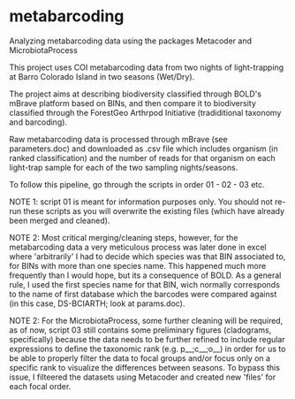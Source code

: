 # metabarcoding
Analyzing metabarcoding data using the packages Metacoder and MicrobiotaProcess

This project uses COI metabarcoding data from two nights of light-trapping at Barro Colorado Island in two seasons (Wet/Dry).

The project aims at describing biodiversity classified through BOLD's mBrave platform based on BINs, and then compare it to biodiversity classified through the ForestGeo Arthrpod Initiative (tradiditional taxonomy and barcoding).

Raw metabarcoding data is processed through mBrave (see parameters.doc) and downloaded as .csv file which includes organism (in ranked classification) and the number of reads for that organism on each light-trap sample for each of the two sampling nights/seasons.

To follow this pipeline, go through the scripts in order 01 - 02 - 03 etc. 

NOTE 1: script 01 is meant for information purposes only. You should not re-run these scripts as you will overwrite the existing files (which have already been merged and cleaned).

NOTE 2: Most critical merging/cleaning steps, however, for the metabarcoding data a very meticulous process was later done in excel where 'arbitrarily' I had to decide which species was that BIN associated to, for BINs with more than one species name. This happened much more frequently than I would hope, but its a consequence of BOLD. As a general rule, I used the first species name for that BIN, wich normally corresponds to the name of first database which the barcodes were compared against (in this case, DS-BCIARTH; look at params.doc). 

NOTE 2: For the MicrobiotaProcess, some further cleaning will be required, as of now, script 03 still contains some preliminary figures (cladograms, specifically) because the data needs to be further refined to include regular expressions to define the taxonomic rank (e.g. p__;c__;o__) in order for us to be able to properly filter the data to focal groups and/or focus only on a specific rank to visualize the differences between seasons. To bypass this issue, I filteered the datasets using Metacoder and created new 'files' for each focal order.



